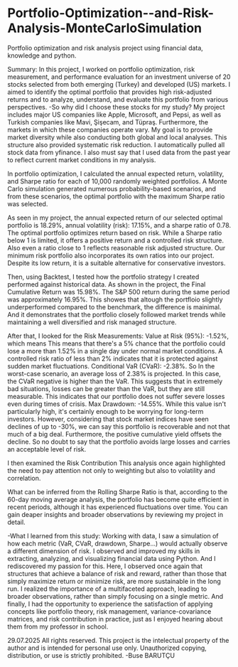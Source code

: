 # Portfolio-Optimization--and-Risk-Analysis-MonteCarloSimulation
Portfolio optimization and risk analysis project using financial data, knowledge and python.

Summary: In this project, I worked on portfolio optimization, risk measurement, and performance evaluation for an investment universe of 20 stocks selected from both emerging (Turkey) and developed (US) markets. I aimed to identify the optimal portfolio that provides high risk-adjusted returns and to analyze, understand, and evaluate this portfolio from various perspectives. 
-So why did I choose these stocks for my study? My project includes major US companies like Apple, Microsoft, and Pepsi, as well as Turkish companies like Mavi, Şişecam, and Tüpraş. Furthermore, the markets in which these companies operate vary. My goal is to provide market diversity while also conducting both global and local analyses. This structure also provided systematic risk reduction. I automatically pulled all stock data from yfinance. I also must say that I used data from the past year to reflect current market conditions in my analysis.

In portfolio optimization, I calculated the annual expected return, volatility, and Sharpe ratio for each of 10,000 randomly weighted portfolios. A Monte Carlo simulation generated numerous probability-based scenarios, and from these scenarios, the optimal portfolio with the maximum Sharpe ratio was selected.

As seen in my project, the annual expected return of our selected optimal portfolio is 18.29%, annual volatility (risk): 17.15%, and a sharpe ratio of 0.78. The optimal portfolio optimizes return based on risk. While a Sharpe ratio below 1 is limited, it offers a positive return and a controlled risk structure. Also even a ratio close to 1 reflects reasonable risk adjusted structure. Our minimum risk portfolio also incorporates its own ratios into our project. Despite its low return, it is a suitable alternative for conservative investors.

Then, using Backtest, I tested how the portfolio strategy I created performed against historical data. As shown in the project, the Final Cumulative Return was 15.98%. The S&P 500 return during the same period was approximately 16.95%. This showes that altough the portfloio slightly underperformed compared to the benchmark, the difference is mainimal. And it demonstrates that the portfolio closely followed market trends while maintaining a well diversified and risk managed structure.

After that, I looked for the Risk Measurements: Value at Risk (95%): -1.52%, which means This means that there's a 5% chance that the portfolio could lose a more than 1.52% in a single day under normal market conditions. A controlled risk ratio of less than 2% indicates that it is protected against sudden market fluctuations. Conditional VaR (CVaR): -2.38%. So In the worst-case scenario, an average loss of 2.38% is projected. In this case, the CVaR negative is higher than the VaR. This suggests that in extremely bad situations, losses can be greater than the VaR, but they are still measurable. This indicates that our portfolio does not suffer severe losses even during times of crisis. Max Drawdown: -14.55%. While this value isn't particularly high, it's certainly enough to be worrying for long-term investors. However, considering that stock market indices have seen declines of up to -30%, we can say this portfolio is recoverable and not that much of a big deal. Furthermore, the positive cumulative yield offsets the decline. So no doubt to say that the portfolio avoids large losses and carries an acceptable level of risk.

I then examined the Risk Contribution This analysis once again highlighted the need to pay attention not only to weighting but also to volatility and correlation.

What can be inferred from the Rolling Sharpe Ratio is that, according to the 60-day moving average analysis, the portfolio has become quite efficient in recent periods, although it has experienced fluctuations over time.
You can gain deaper insights and broader observations by reviewing my project in detail.

-What I learned from this study:
Working with data, I saw a simulation of how each metric (VaR, CVaR, drawdown, Sharpe...) would actually observe a different dimension of risk.
I observed and improved my skills in extracting, analyzing, and visualizing financial data using Python. And I rediscovered my passion for this.
Here, I observed once again that structures that achieve a balance of risk and reward, rather than those that simply maximize return or minimize risk, are more sustainable in the long run.
I realized the importance of a multifaceted approach, leading to broader observations, rather than simply focusing on a single metric.
And finally, I had the opportunity to experience the satisfaction of applying concepts like portfolio theory, risk management, variance-covariance matrices, and risk contribution in practice, just as I enjoyed hearing about them from my professor in school.

29.07.2025 All rights reserved. This project is the intelectual property of the author and is intended for personal use only. Unauthorized copying, distribution, or use is strictly prohibited.
-Buse BARUTÇU
